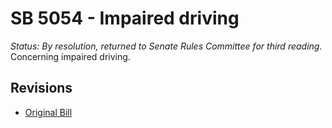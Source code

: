 # SB 5054 - Impaired driving
*Status: By resolution, returned to Senate Rules Committee for third reading.*
Concerning impaired driving.

## Revisions
* [Original Bill](1/)